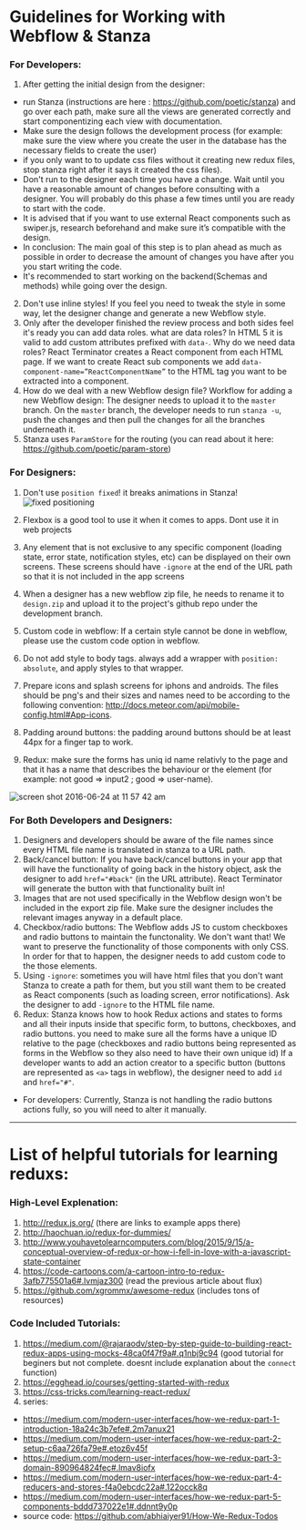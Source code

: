 # Guidelines for Working with Webflow & Stanza
### For Developers:
1. After getting the initial design from the designer: 
 - run Stanza (instructions are here : https://github.com/poetic/stanza) and go over each path, make sure all the views are generated correctly and start componentizing each view with documentation.
 - Make sure the design follows the development process (for example: make sure the view where you create the user in the database has the necessary fields to create the user)
 - if you only want to to update css files without it creating new redux files, stop stanza right after it says it created the css files).
 - Don't run to the designer each time you have a change. Wait until you have a reasonable amount of changes before consulting with a designer. You will probably do this phase a few times until you are ready to start with the code. 
 - It is advised that if you want to use external React components such as swiper.js, research beforehand and make sure it’s compatible with the design. 
 - In conclusion: The main goal of this step is to plan ahead as much as possible in order to decrease the amount of changes you have after you you start writing the code. 
 - It's recommended to start working on the backend(Schemas and methods) while going over the design.
2. Don't use inline styles! If you feel you need to tweak the style in some way, let the designer change and generate a new Webflow style.
3. Only after the developer finished the review process and both sides feel it's ready you can add data roles. what are data roles?
In HTML 5 it is valid to add custom attributes prefixed with `data-`. Why do we need data roles? React Terminator creates a React component from each HTML page. If we want to create React sub components we add `data-component-name=”ReactComponentName”` to the HTML tag you want to be extracted into a component.
4. How do we deal with a new Webflow design file? 
Workflow for adding a new Webflow design: 
The designer needs to upload it to the `master` branch. On the `master` branch, the developer needs to run `stanza -u`, push the changes and then pull the changes for all the branches underneath it.
5. Stanza uses `ParamStore` for the routing (you can read about it here: https://github.com/poetic/param-store)

### For Designers:
1. Don't use `position fixed`! it breaks animations in Stanza! 
![fixed positioning](https://cloud.githubusercontent.com/assets/13259313/16345098/af552e14-3a05-11e6-8052-1818bef3ef6e.png)

2. Flexbox is a good tool to use it when it comes to apps. Dont use it in web projects 
3. Any element that is not exclusive to any specific component (loading state, error state, notification styles, etc) can be displayed on their own screens. These screens should have  `-ignore` at the end of the URL path so that it is not included in the app screens 
4. When a designer has a new webflow zip file, he needs to rename it to `design.zip` and upload it to the project's github repo under the development branch. 
5. Custom code in webflow: If a certain style cannot be done in webflow, please use the custom code option in webflow. 
6. Do not add style to body tags. always add a wrapper with `position: absolute`, and apply styles to that wrapper.
7. Prepare icons and splash screens for iphons and androids. The files should be png's and their sizes and names need to be  according to the following convention: http://docs.meteor.com/api/mobile-config.html#App-icons.
8. Padding around buttons: the padding around buttons should be at least 44px for a finger tap to work.
9. Redux: make sure the forms has uniq id name relativly to the page and that it has a name that describes the behaviour or the element (for example: not good => input2 ; good => user-name).

![screen shot 2016-06-24 at 11 57 42 am](https://cloud.githubusercontent.com/assets/8363969/16345182/30b934e6-3a06-11e6-8177-938b8e9997dd.png)


### For Both Developers and Designers:
1. Designers and developers should be aware of the file names since every HTML file name is translated in stanza to a URL path.
2. Back/cancel button: If you have back/cancel buttons in your app that will have the functionality of going back in the history object, ask the designer to add `href="#back"` (in the URL attribute). React Terminator will generate the button with that functionality built in! 
3. Images that are not used specifically in the Webflow design won't be included in the export zip file. Make sure the designer includes the relevant images anyway in a default place. 
4. Checkbox/radio buttons: The Webflow adds JS to custom checkboxes and radio buttons to maintain the functonality. We don't want that! We want to preserve the functionality of those components with only CSS. In order for that to happen, the designer needs to add custom code to the those elements. 
5. Using `-ignore`: sometimes you will have html files that you don't want Stanza to create a path for them, but you still want them to be created as React components (such as loading screen, error notifications). Ask the designer to add `-ignore` to the HTML file name. 
6. Redux: Stanza knows how to hook Redux actions and states to forms and all their inputs inside that specific form, to buttons, checkboxes, and radio buttons. you need to make sure all the forms have a unique ID relative to the page (checkboxes and radio buttons being represented as forms in the Webflow so they also need to have their own unique id) 
If a developer wants to add an action creator to a specific button (buttons are represented as `<a>` tags in webflow), the designer need to add `id` and `href="#"`.
* For developers: Currently, Stanza is not handling the radio buttons actions fully, so you will need to alter it manually.

---------------------------------------------------------------------------------------------------------------------------

# List of helpful tutorials for learning reduxs:

### High-Level Explenation:
1. http://redux.js.org/ (there are links to example apps there)
2. http://haochuan.io/redux-for-dummies/ 
3. http://www.youhavetolearncomputers.com/blog/2015/9/15/a-conceptual-overview-of-redux-or-how-i-fell-in-love-with-a-javascript-state-container
4. https://code-cartoons.com/a-cartoon-intro-to-redux-3afb775501a6#.lvmjaz300 (read the previous article about flux)
5. https://github.com/xgrommx/awesome-redux (includes tons of resources)

### Code Included Tutorials:
1. https://medium.com/@rajaraodv/step-by-step-guide-to-building-react-redux-apps-using-mocks-48ca0f47f9a#.q1nbj9c94 
(good tutorial for beginers but not complete. doesnt include explanation about the `connect` function)
2. https://egghead.io/courses/getting-started-with-redux
3. https://css-tricks.com/learning-react-redux/
4. series: 
 - https://medium.com/modern-user-interfaces/how-we-redux-part-1-introduction-18a24c3b7efe#.2m7anux21
 - https://medium.com/modern-user-interfaces/how-we-redux-part-2-setup-c6aa726fa79e#.etoz6v45f
 - https://medium.com/modern-user-interfaces/how-we-redux-part-3-domain-890964824fec#.lmav8iofx
 - https://medium.com/modern-user-interfaces/how-we-redux-part-4-reducers-and-stores-f4a0ebcdc22a#.122occk8q
 - https://medium.com/modern-user-interfaces/how-we-redux-part-5-components-bddd737022e1#.ddnnt9y0p
 - source code: https://github.com/abhiaiyer91/How-We-Redux-Todos



